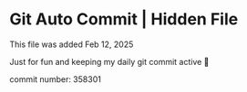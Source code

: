# Git Auto Commit | Hidden File

This file was added Feb 12, 2025

Just for fun and keeping my daily git commit active 🤪

commit number: 358301
